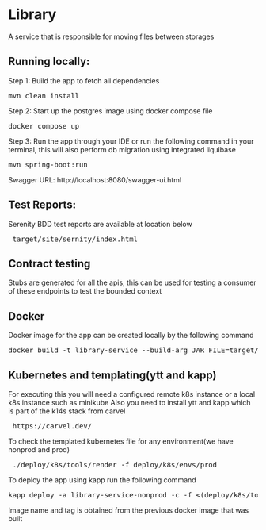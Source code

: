 # Library

A service that is responsible for moving files between storages

## Running locally:

Step 1: Build the app to fetch all dependencies
<pre>mvn clean install</pre>

Step 2: Start up the postgres image using docker compose file
<pre>docker compose up</pre>

Step 3: Run the app through your IDE or run the following command in your terminal, this will also perform db migration
using integrated liquibase
<pre>mvn spring-boot:run</pre>

Swagger URL: http://localhost:8080/swagger-ui.html

## Test Reports:

Serenity BDD test reports are available at location below
<pre> target/site/sernity/index.html </pre>

## Contract testing

Stubs are generated for all the apis, this can be used for testing a consumer of these endpoints to test the bounded
context

## Docker

Docker image for the app can be created locally by the following command
<pre>docker build -t library-service --build-arg JAR_FILE=target/library-service-0.0.1-SNAPSHOT.jar .</pre>

## Kubernetes and templating(ytt and kapp)

For executing this you will need a configured remote k8s instance or a local k8s instance such as minikube Also you need
to install ytt and kapp which is part of the k14s stack from carvel
<pre> https://carvel.dev/</pre>

To check the templated kubernetes file for any environment(we have nonprod and prod)
<pre> ./deploy/k8s/tools/render -f deploy/k8s/envs/prod </pre>

To deploy the app using kapp run the following command

<pre>kapp deploy -a library-service-nonprod -c -f <(deploy/k8s/tools/render -f deploy/k8s/envs/nonprod --data-value image.name="$image_name" --data-value image.tag="$image_tag") </pre>
Image name and tag is obtained from the previous docker image that was built
